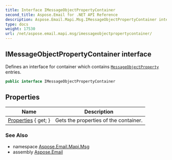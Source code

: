```yaml
---
title: Interface IMessageObjectPropertyContainer
second_title: Aspose.Email for .NET API Reference
description: Aspose.Email.Mapi.Msg.IMessageObjectPropertyContainer interface. Defines an interface for container which contains MessageObjectProperty entries
type: docs
weight: 17530
url: /net/aspose.email.mapi.msg/imessageobjectpropertycontainer/
---
```

## IMessageObjectPropertyContainer interface

Defines an interface for container which contains [`MessageObjectProperty`](../messageobjectproperty/) entries.

```csharp
public interface IMessageObjectPropertyContainer
```

## Properties

| Name | Description |
| --- | --- |
| [Properties](../../aspose.email.mapi.msg/imessageobjectpropertycontainer/properties/) { get; } | Gets the properties of the container. |

### See Also

* namespace [Aspose.Email.Mapi.Msg](../../aspose.email.mapi.msg/)
* assembly [Aspose.Email](../../)


